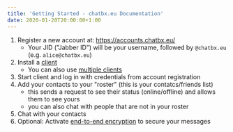 ```yaml
---
title: 'Getting Started - chatbx.eu Documentation'
date: 2020-01-20T20:00:00+1:00
---
```


1) Register a new account at: https://accounts.chatbx.eu/
	- Your JID ("Jabber ID") will be your username, followed by `@chatbx.eu` (e.g. `alice@chatbx.eu`)
2) Install a [client](clients.md)
	- You can also use [multiple clients](multi_client.md)
3) Start client and log in with credentials from account registration
4) Add your contacts to your "roster" (this is your contatcs/friends list)
	- this sends a request to see their status (online/offline) and allows them to see yours
	- you can also chat with people that are not in your roster
5) Chat with your contacts
6) Optional: Activate [end-to-end encryption](omemo.md) to secure your messages
